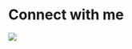 # Connect with me
![](https://komarev.com/ghpvc/?aniketpotabatti=your-github-aniketpotabatti&label=PROFILE+VIEWS)
